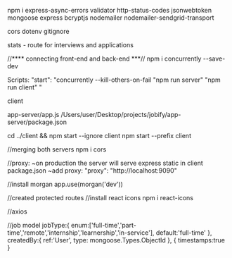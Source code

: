 npm i express-async-errors validator http-status-codes jsonwebtoken mongoose express bcryptjs nodemailer nodemailer-sendgrid-transport

cors
dotenv gitignore

stats - route for interviews and applications

//**** connecting front-end and back-end ***//
npm i concurrently --save-dev

Scripts: 
"start": "concurrently --kill-others-on-fail \"npm run server\" \"npm run client\" "

client

app-server/app.js
/Users/user/Desktop/projects/jobify/app-server/package.json

cd ../client && npm start --ignore client
npm start --prefix client

//merging both servers
npm i cors


//proxy:
~on production the server will serve express static
in client package.json
~add proxy:
"proxy":  "http://localhost:9090"


//install morgan
app.use(morgan('dev'))

//created protected routes
//install react icons
npm i react-icons

//axios

//job model
jobType:{
    enum:['full-time','part-time','remote','internship','learnership','in-service'],
    default:'full-time'
},
createdBy:{
    ref:'User',
    type: mongoose.Types.ObjectId
},
{
    timestamps:true
}